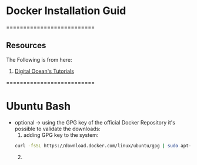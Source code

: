 # Docker Installation Guid
==========================
## Resources
The Following is from here:
1. [Digital Ocean's Tutorials](https://www.digitalocean.com/community/tutorials/how-to-install-and-use-docker-on-ubuntu-16-04)

==========================
# Ubuntu Bash
* optional -> using the GPG key of the official Docker Repository it's possible to validate the downloads:
  1. adding GPG key to the system:
  ```bash
  curl -fsSL https://download.docker.com/linux/ubuntu/gpg | sudo apt-key add -
  ```
  2. 

    
